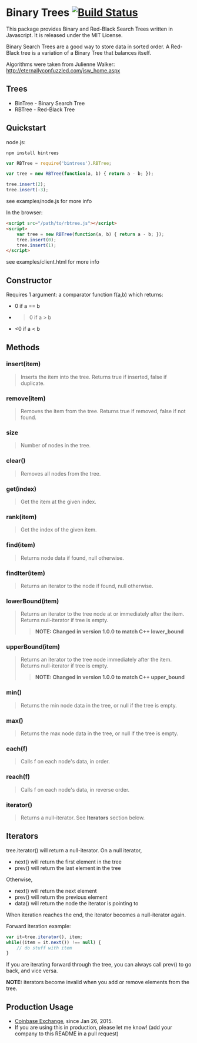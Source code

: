 Binary Trees [![Build Status](https://secure.travis-ci.org/vadimg/js_bintrees.png?branch=master)](http://travis-ci.org/vadimg/js_bintrees)
============

This package provides Binary and Red-Black Search Trees written in Javascript. It is released under the MIT License.

Binary Search Trees are a good way to store data in sorted order. A Red-Black tree is a variation of a Binary Tree that balances itself.

Algorithms were taken from Julienne Walker: http://eternallyconfuzzled.com/jsw_home.aspx

Trees
------------

* BinTree - Binary Search Tree
* RBTree - Red-Black Tree

Quickstart
------------
node.js:

```
npm install bintrees
```

```javascript
var RBTree = require('bintrees').RBTree;

var tree = new RBTree(function(a, b) { return a - b; });

tree.insert(2);
tree.insert(-3);
```

see examples/node.js for more info

In the browser:

```html
<script src="/path/to/rbtree.js"></script>
<script>
    var tree = new RBTree(function(a, b) { return a - b; });
    tree.insert(0);
    tree.insert(1);
</script>
```

see examples/client.html for more info

Constructor
------------

Requires 1 argument: a comparator function f(a,b) which returns:
* 0 if a == b
* >0 if a > b
* <0 if a < b

Methods
------------

### insert(item)
> Inserts the item into the tree. Returns true if inserted, false if duplicate.

### remove(item)
> Removes the item from the tree. Returns true if removed, false if not found.

### size
> Number of nodes in the tree.

### clear()
> Removes all nodes from the tree.

### get(index)
> Get the item at the given index.

### rank(item)
> Get the index of the given item.

### find(item)
> Returns node data if found, null otherwise.

### findIter(item)
> Returns an iterator to the node if found, null otherwise.

### lowerBound(item)
> Returns an iterator to the tree node at or immediately after the item. Returns null-iterator if tree is empty.
>> __NOTE: Changed in version 1.0.0 to match C++ lower_bound__

### upperBound(item)
> Returns an iterator to the tree node immediately after the item. Returns null-iterator if tree is empty.
>> __NOTE: Changed in version 1.0.0 to match C++ upper_bound__

### min()
> Returns the min node data in the tree, or null if the tree is empty.

### max()
> Returns the max node data in the tree, or null if the tree is empty.

### each(f)
> Calls f on each node's data, in order.

### reach(f)
> Calls f on each node's data, in reverse order.

### iterator()
> Returns a null-iterator. See __Iterators__ section below.

Iterators
------------

tree.iterator() will return a null-iterator. On a null iterator,
* next() will return the first element in the tree
* prev() will return the last element in the tree

Otherwise,
* next() will return the next element
* prev() will return the previous element
* data() will return the node the iterator is pointing to

When iteration reaches the end, the iterator becomes a null-iterator again.

Forward iteration example:

```javascript
var it=tree.iterator(), item;
while((item = it.next()) !== null) {
    // do stuff with item
}
```

If you are iterating forward through the tree, you can always call prev() to go back, and vice versa.

__NOTE:__ iterators become invalid when you add or remove elements from the tree.

## Production Usage

* [Coinbase Exchange](https://exchange.coinbase.com/), since Jan 26, 2015.
* If you are using this in production, please let me know! (add your company to this README in a pull request)
